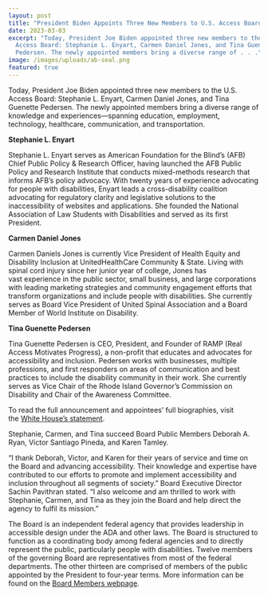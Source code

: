 ```yaml
---
layout: post
title: "President Biden Appoints Three New Members to U.S. Access Board "
date: 2023-03-03
excerpt: "Today, President Joe Biden appointed three new members to the U.S.
  Access Board: Stephanie L. Enyart, Carmen Daniel Jones, and Tina Guenette
  Pedersen. The newly appointed members bring a diverse range of . . ."
image: /images/uploads/ab-seal.png
featured: true
---
```

Today, President Joe Biden appointed three new members to the U.S. Access Board: Stephanie L. Enyart, Carmen Daniel Jones, and Tina Guenette Pedersen. The newly appointed members bring a diverse range of knowledge and experiences—spanning education, employment, technology, healthcare, communication, and transportation. 

**Stephanie L. Enyart** 

Stephanie L. Enyart serves as American Foundation for the Blind’s (AFB) Chief Public Policy & Research Officer, having launched the AFB Public Policy and Research Institute that conducts mixed-methods research that informs AFB’s policy advocacy. With twenty years of experience advocating for people with disabilities, Enyart leads a cross-disability coalition advocating for regulatory clarity and legislative solutions to the inaccessibility of websites and applications. She founded the National Association of Law Students with Disabilities and served as its first President.   

**Carmen Daniel Jones** 

Carmen Daniels Jones is currently Vice President of Health Equity and Disability Inclusion at UnitedHealthCare Community & State. Living with spinal cord injury since her junior year of college, Jones has vast experience in the public sector, small business, and large corporations with leading marketing strategies and community engagement efforts that transform organizations and include people with disabilities. She currently serves as Board Vice President of United Spinal Association and a Board Member of World Institute on Disability.  

**Tina Guenette Pedersen** 

Tina Guenette Pedersen is CEO, President, and Founder of RAMP (Real Access Motivates Progress), a non-profit that educates and advocates for accessibility and inclusion. Pedersen works with businesses, multiple professions, and first responders on areas of communication and best practices to include the disability community in their work. She currently serves as Vice Chair of the Rhode Island Governor’s Commission on Disability and Chair of the Awareness Committee. 

To read the full announcement and appointees’ full biographies, visit the [White House’s statement](https://www.whitehouse.gov/briefing-room/statements-releases/2023/03/03/president-biden-announces-key-appointments-to-boards-and-commissions-19/). 

Stephanie, Carmen, and Tina succeed Board Public Members Deborah A. Ryan, Victor Santiago Pineda, and Karen Tamley. 

“I thank Deborah, Victor, and Karen for their years of service and time on the Board and advancing accessibility. Their knowledge and expertise have contributed to our efforts to promote and implement accessibility and inclusion throughout all segments of society.” Board Executive Director Sachin Pavithran stated. “I also welcome and am thrilled to work with Stephanie, Carmen, and Tina as they join the Board and help direct the agency to fulfil its mission.” 

The Board is an independent federal agency that provides leadership in accessible design under the ADA and other laws. The Board is structured to function as a coordinating body among federal agencies and to directly represent the public, particularly people with disabilities. Twelve members of the governing Board are representatives from most of the federal departments. The other thirteen are comprised of members of the public appointed by the President to four-year terms. More information can be found on the [Board Members webpage](https://www.access-board.gov/about/board-members/).